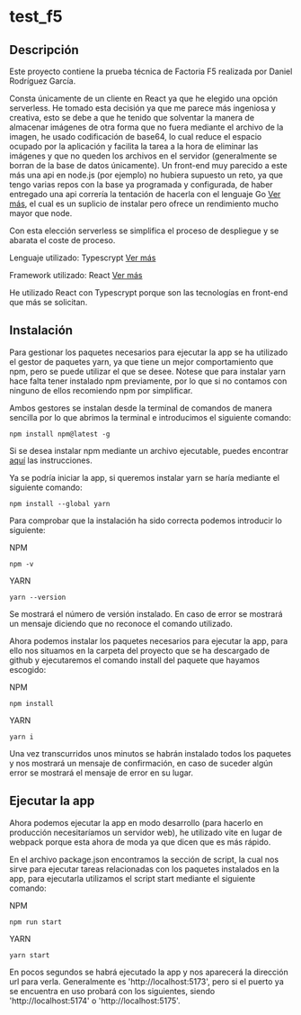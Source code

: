 # test_f5 #

## Descripción ##

Este proyecto contiene la prueba técnica de Factoria F5 realizada por Daniel Rodríguez García. 

Consta únicamente de un cliente en React ya que he elegido una opción serverless. He tomado esta decisión ya que me parece más ingeniosa y creativa, esto se debe a que he tenido que solventar la manera de almacenar imágenes de otra forma que no fuera mediante el archivo de la imagen, he usado codificación de base64, lo cual reduce el espacio ocupado por la aplicación y facilita la tarea a la hora de eliminar las imágenes y que no queden los archivos en el servidor (generalmente se borran de la base de datos únicamente). Un front-end muy parecido a este más una api en node.js (por ejemplo) no hubiera supuesto un reto, ya que tengo varias repos con la base ya programada y configurada, de haber entregado una api correría la tentación de hacerla con el lenguaje Go [Ver más](https://go.dev/), el cual es un suplicio de instalar pero ofrece un rendimiento mucho mayor que node.

Con esta elección serverless se simplifica el proceso de despliegue y se abarata el coste de proceso.

Lenguaje utilizado: Typescrypt [Ver más](https://www.typescriptlang.org/)

Framework utilizado: React [Ver más](https://es.react.dev/)

He utilizado React con Typescrypt porque son las tecnologías en front-end que más se solicitan.


## Instalación ##

Para gestionar los paquetes necesarios para ejecutar la app se ha utilizado el gestor de paquetes yarn, ya que tiene un mejor comportamiento que npm, pero se puede utilizar el que se desee. Notese que para instalar yarn hace falta tener instalado npm previamente, por lo que si no contamos con ninguno de ellos recomiendo npm por simplificar.

Ambos gestores se instalan desde la terminal de comandos de manera sencilla por lo que abrimos la terminal e introducimos el siguiente comando:

```
npm install npm@latest -g
```

Si se desea instalar npm mediante un archivo ejecutable, puedes encontrar [aquí](https://docs.npmjs.com/downloading-and-installing-node-js-and-npm#os-x-or-windows-node-installers) las instrucciones. 

Ya se podría iniciar la app, si queremos instalar yarn se haría mediante el siguiente comando:

```
npm install --global yarn
```

Para comprobar que la instalación ha sido correcta podemos introducir lo siguiente:

NPM
```
npm -v
```
YARN
```
yarn --version
```

Se mostrará el número de versión instalado. En caso de error se mostrará un mensaje diciendo que no reconoce el comando utilizado.


Ahora podemos instalar los paquetes necesarios para ejecutar la app, para ello nos situamos en la carpeta del proyecto que se ha descargado de github y ejecutaremos el comando install del paquete que hayamos escogido:

NPM
```
npm install
```
YARN
```
yarn i
```

Una vez transcurridos unos minutos se habrán instalado todos los paquetes y nos mostrará un mensaje de confirmación, en caso de suceder algún error se mostrará el mensaje de error en su lugar.


## Ejecutar la app ##

Ahora podemos ejecutar la app en modo desarrollo (para hacerlo en producción necesitaríamos un servidor web), he utilizado vite en lugar de webpack porque esta ahora de moda ya que dicen que es más rápido.

En el archivo package.json encontramos la sección de script, la cual nos sirve para ejecutar tareas relacionadas con los paquetes instalados en la app, para ejecutarla utilizamos el script start mediante el siguiente comando:

NPM
```
npm run start
```
YARN
```
yarn start
```

En pocos segundos se habrá ejecutado la app y nos aparecerá la dirección url para verla. Generalmente es 'http://localhost:5173', pero si el puerto ya se encuentra en uso probará con los siguientes, siendo 'http://localhost:5174' o 'http://localhost:5175'.